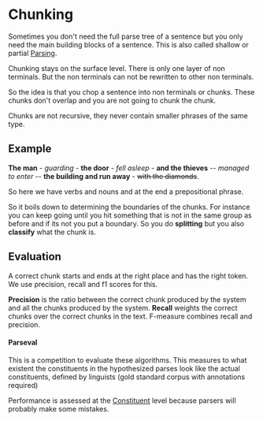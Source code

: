 # Chunking
Sometimes you don't need the full parse tree of a sentence but you only need the main building blocks of a sentence. This is also called shallow or partial [Parsing](Parsing.md). 

Chunking stays on the surface level. There is only one layer of non terminals. But the non terminals can not be rewritten to other non terminals. 

So the idea is that you chop a sentence into non terminals or chunks. These chunks don't overlap and you are not going to chunk the chunk.

Chunks are not recursive, they never contain smaller phrases of the same type.  

## Example

**The man** - *guarding* - **the door** - *fell asleep* - **and the thieves** -- *managed to enter* -- **the building and run away** - ~~with the diamonds~~.

So here we have verbs and nouns and at the end a prepositional phrase. 


So it boils down to determining the boundaries of the chunks.  For instance you can keep going until you hit something that is not in the same group as before and if its not you put a boundary. So you do **splitting** but you also **classify** what the chunk is. 

## Evaluation
A correct chunk starts and ends at the right place and has the right token. We use precision, recall and f1 scores for this. 

**Precision** is the ratio between the correct chunk produced by the system and all the chunks produced by the system. **Recall** weights the correct chunks over the correct chunks in the text. F-measure combines recall and precision. 

#### Parseval 
This is a competition to evaluate these algorithms. This measures to what existent the constituents in the hypothesized parses look like the actual constituents, defined by linguists (gold standard corpus with annotations required)

Performance is assessed at the [Constituent](Constituency.md) level because parsers will probably make some mistakes. 




